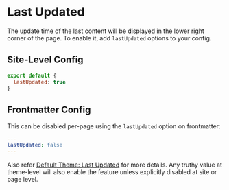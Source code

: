 # Last Updated

The update time of the last content will be displayed in the lower right corner of the page. To enable it, add `lastUpdated` options to your config.

## Site-Level Config

```js
export default {
  lastUpdated: true
}
```

## Frontmatter Config

This can be disabled per-page using the `lastUpdated` option on frontmatter:

```yaml
---
lastUpdated: false
---
```

Also refer [Default Theme: Last Updated](./default-theme-last-updated#last-updated) for more details. Any truthy value at theme-level will also enable the feature unless explicitly disabled at site or page level.
